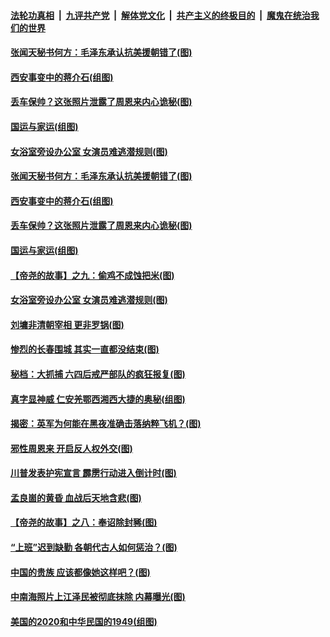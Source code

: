 ####  [法轮功真相](../../../../basic/blob/master/README.md?t=12122102) &nbsp;|&nbsp; [九评共产党](../../../../9ping.md/blob/master/README.md?t=12122102) &nbsp;|&nbsp; [解体党文化](../../../../jtdwh.md/blob/master/README.md?t=12122102)  &nbsp;|&nbsp; [共产主义的终极目的](../../../../gczydzjmd.md/blob/master/README.md?t=12122102) &nbsp;|&nbsp; [魔鬼在统治我们的世界](../../../../mgztzwmdsj.md/blob/master/README.md?t=12122102) 

#### [张闻天秘书何方：毛泽东承认抗美援朝错了(图)](../pages/p6/955131.md?t=12122102) 

#### [西安事变中的蒋介石(组图)](../pages/p6/954496.md?t=12122102) 

#### [丢车保帅？这张照片泄露了周恩来内心诡秘(图)](../pages/p6/916336.md?t=12122102) 

#### [国运与家运(组图)](../pages/p6/955353.md?t=12122102) 


#### [女浴室旁设办公室 女演员难逃潜规则(图)](../pages/p6/951874.md?t=12122102) 

#### [张闻天秘书何方：毛泽东承认抗美援朝错了(图)](../pages/p6/955131.md?t=12122102) 

#### [西安事变中的蒋介石(组图)](../pages/p6/954496.md?t=12122102) 

#### [丢车保帅？这张照片泄露了周恩来内心诡秘(图)](../pages/p6/916336.md?t=12122102) 

#### [国运与家运(组图)](../pages/p6/955353.md?t=12122102) 


#### [【帝尧的故事】之九：偷鸡不成蚀把米(图)](../pages/p6/948941.md?t=12122102) 

#### [女浴室旁设办公室 女演员难逃潜规则(图)](../pages/p6/951874.md?t=12122102) 

#### [刘墉非清朝宰相 更非罗锅(图)](../pages/p6/954838.md?t=12122102) 

#### [惨烈的长春围城 其实一直都没结束(图)](../pages/p6/955223.md?t=12122102) 

#### [秘档：大抓捕 六四后戒严部队的疯狂报复(图)](../pages/p6/955127.md?t=12122102) 

#### [真字显神威 仁安羌鄂西湘西大捷的奥秘(组图)](../pages/p6/952772.md?t=12122102) 

#### [揭密：英军为何能在黑夜准确击落纳粹飞机？(图)](../pages/p6/932501.md?t=12122102) 

#### [邪性周恩来 开启反人权外交(图)](../pages/p6/954072.md?t=12122102) 

#### [川普发表护宪宣言 霹雳行动进入倒计时(图)](../pages/p6/954934.md?t=12122102) 

#### [孟良崮的黄昏 血战后天地含悲(图)](../pages/p6/951865.md?t=12122102) 

#### [【帝尧的故事】之八：奉诏除封豨(图)](../pages/p6/948936.md?t=12122102) 

#### [“上班”迟到缺勤 各朝代古人如何惩治？(图)](../pages/p6/953741.md?t=12122102) 

#### [中国的贵族 应该都像她这样吧？(图)](../pages/p6/954169.md?t=12122102) 

#### [中南海照片上江泽民被彻底抹除 内幕曝光(图)](../pages/p6/952963.md?t=12122102) 

#### [美国的2020和中华民国的1949(组图)](../pages/p6/954739.md?t=12122102) 

